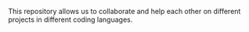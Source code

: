 This repository allows us to collaborate and help each other on different projects in different coding languages.
